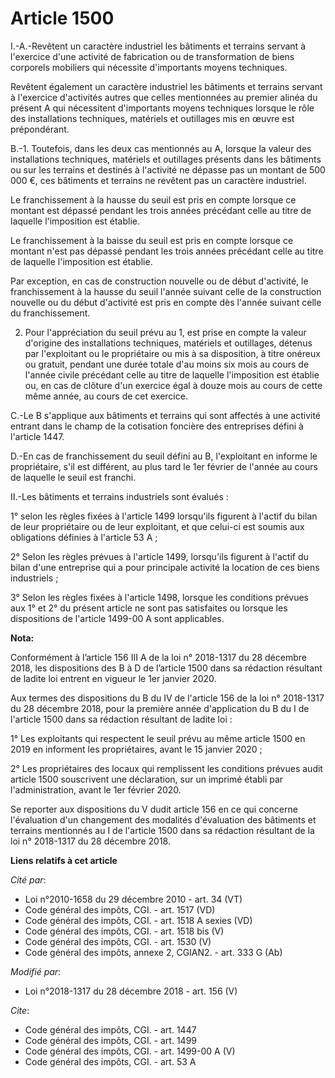 # Article 1500

I.-A.-Revêtent un caractère industriel les bâtiments et terrains servant à l'exercice d'une activité de fabrication ou de
transformation de biens corporels mobiliers qui nécessite d'importants moyens techniques. 

Revêtent également un caractère industriel les bâtiments et terrains servant à l'exercice d'activités autres que celles
mentionnées au premier alinéa du présent A qui nécessitent d'importants moyens techniques lorsque le rôle des installations
techniques, matériels et outillages mis en œuvre est prépondérant. 

B.-1. Toutefois, dans les deux cas mentionnés au A, lorsque la valeur des installations techniques, matériels et outillages
présents dans les bâtiments ou sur les terrains et destinés à l'activité ne dépasse pas un montant de 500 000 €, ces
bâtiments et terrains ne revêtent pas un caractère industriel. 

Le franchissement à la hausse du seuil est pris en compte lorsque ce montant est dépassé pendant les trois années précédant
celle au titre de laquelle l'imposition est établie. 

Le franchissement à la baisse du seuil est pris en compte lorsque ce montant n'est pas dépassé pendant les trois années
précédant celle au titre de laquelle l'imposition est établie. 

Par exception, en cas de construction nouvelle ou de début d'activité, le franchissement à la hausse du seuil l'année suivant
celle de la construction nouvelle ou du début d'activité est pris en compte dès l'année suivant celle du franchissement. 

2. Pour l'appréciation du seuil prévu au 1, est prise en compte la valeur d'origine des installations techniques, matériels
et outillages, détenus par l'exploitant ou le propriétaire ou mis à sa disposition, à titre onéreux ou gratuit, pendant une
durée totale d'au moins six mois au cours de l'année civile précédant celle au titre de laquelle l'imposition est établie ou,
en cas de clôture d'un exercice égal à douze mois au cours de cette même année, au cours de cet exercice. 

C.-Le B s'applique aux bâtiments et terrains qui sont affectés à une activité entrant dans le champ de la cotisation foncière
des entreprises défini à l'article 1447. 

D.-En cas de franchissement du seuil défini au B, l'exploitant en informe le propriétaire, s'il est différent, au plus tard
le 1er février de l'année au cours de laquelle le seuil est franchi. 

II.-Les bâtiments et terrains industriels sont évalués : 

1° selon les règles fixées à l'article 1499 lorsqu'ils figurent à l'actif du bilan de leur propriétaire ou de leur
exploitant, et que celui-ci est soumis aux obligations définies à l'article 53 A ; 

2° Selon les règles prévues à l'article 1499, lorsqu'ils figurent à l'actif du bilan d'une entreprise qui a pour principale
activité la location de ces biens industriels ; 

3° Selon les règles fixées à l'article 1498, lorsque les conditions prévues aux 1° et 2° du présent article ne sont pas
satisfaites ou lorsque les dispositions de l'article 1499-00 A sont applicables.

**Nota:**

Conformément à l’article 156 III A de la loi n° 2018-1317 du 28 décembre 2018, les dispositions des B à D de l’article 1500
dans sa rédaction résultant de ladite loi entrent en vigueur le 1er janvier 2020.

Aux termes des dispositions du B du IV de l'article 156 de la loi n° 2018-1317 du 28 décembre 2018, pour la première année
d'application du B du I de l'article 1500 dans sa rédaction résultant de ladite loi :

1° Les exploitants qui respectent le seuil prévu au même article 1500 en 2019 en informent les propriétaires, avant le 15
janvier 2020 ;

2° Les propriétaires des locaux qui remplissent les conditions prévues audit article 1500 souscrivent une déclaration, sur un
imprimé établi par l'administration, avant le 1er février 2020.

Se reporter aux dispositions du V dudit article 156 en ce qui concerne l'évaluation d'un changement des modalités
d'évaluation des bâtiments et terrains mentionnés au I de l'article 1500 dans sa rédaction résultant de la loi n° 2018-1317
du 28 décembre 2018.

**Liens relatifs à cet article**

_Cité par_:

  - Loi n°2010-1658 du 29 décembre 2010 - art. 34 (VT)
  - Code général des impôts, CGI. - art. 1517 (VD)
  - Code général des impôts, CGI. - art. 1518 A sexies (VD)
  - Code général des impôts, CGI. - art. 1518 bis (V)
  - Code général des impôts, CGI. - art. 1530 (V)
  - Code général des impôts, annexe 2, CGIAN2. - art. 333 G (Ab)

_Modifié par_:

  - Loi n°2018-1317 du 28 décembre 2018 - art. 156 (V)

_Cite_:

  - Code général des impôts, CGI. - art. 1447
  - Code général des impôts, CGI. - art. 1499
  - Code général des impôts, CGI. - art. 1499-00 A (V)
  - Code général des impôts, CGI. - art. 53 A
